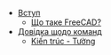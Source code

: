 * [Вступ](user-documentation/README.md) 
  * [Що таке FreeCAD?](user-documentation/about.md)
* [Довідка щодо команд](command-reference/README.md) 
  * [Kiến trúc - Tường](command-reference/Arch_Wall.md)